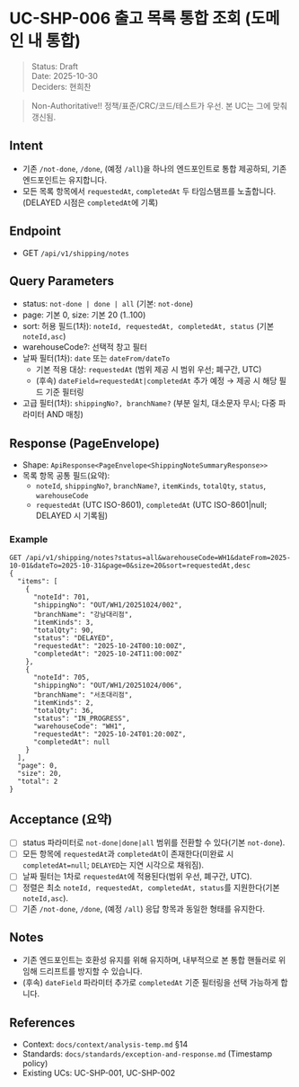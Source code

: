 # UC-SHP-006 출고 목록 통합 조회 (도메인 내 통합)

> Status: Draft  
> Date: 2025-10-30  
> Deciders: 현희찬

> Non-Authoritative!! 정책/표준/CRC/코드/테스트가 우선. 본 UC는 그에 맞춰 갱신됨.

## Intent
- 기존 `/not-done`, `/done`, (예정 `/all`)을 하나의 엔드포인트로 통합 제공하되, 기존 엔드포인트는 유지합니다.
- 모든 목록 항목에서 `requestedAt`, `completedAt` 두 타임스탬프를 노출합니다. (DELAYED 시점은 `completedAt`에 기록)

## Endpoint
- GET `/api/v1/shipping/notes`

## Query Parameters
- status: `not-done | done | all` (기본: `not-done`)
- page: 기본 0, size: 기본 20 (1..100)
- sort: 허용 필드(1차): `noteId, requestedAt, completedAt, status` (기본 `noteId,asc`)
- warehouseCode?: 선택적 창고 필터
- 날짜 필터(1차): `date` 또는 `dateFrom/dateTo`
  - 기본 적용 대상: `requestedAt` (범위 제공 시 범위 우선; 폐구간, UTC)
  - (후속) `dateField=requestedAt|completedAt` 추가 예정 → 제공 시 해당 필드 기준 필터링
- 고급 필터(1차): `shippingNo?, branchName?` (부분 일치, 대소문자 무시; 다중 파라미터 AND 매칭)

## Response (PageEnvelope)
- Shape: `ApiResponse<PageEnvelope<ShippingNoteSummaryResponse>>`
- 목록 항목 공통 필드(요약):
  - `noteId`, `shippingNo?`, `branchName?`, `itemKinds`, `totalQty`, `status`, `warehouseCode`
  - `requestedAt` (UTC ISO-8601), `completedAt` (UTC ISO-8601|null; DELAYED 시 기록됨)

### Example
```
GET /api/v1/shipping/notes?status=all&warehouseCode=WH1&dateFrom=2025-10-01&dateTo=2025-10-31&page=0&size=20&sort=requestedAt,desc
{
  "items": [
    {
      "noteId": 701,
      "shippingNo": "OUT/WH1/20251024/002",
      "branchName": "강남대리점",
      "itemKinds": 3,
      "totalQty": 90,
      "status": "DELAYED",
      "requestedAt": "2025-10-24T00:10:00Z",
      "completedAt": "2025-10-24T11:00:00Z"
    },
    {
      "noteId": 705,
      "shippingNo": "OUT/WH1/20251024/006",
      "branchName": "서초대리점",
      "itemKinds": 2,
      "totalQty": 36,
      "status": "IN_PROGRESS",
      "warehouseCode": "WH1",
      "requestedAt": "2025-10-24T01:20:00Z",
      "completedAt": null
    }
  ],
  "page": 0,
  "size": 20,
  "total": 2
}
```

## Acceptance (요약)
- [ ] status 파라미터로 `not-done|done|all` 범위를 전환할 수 있다(기본 `not-done`).
- [ ] 모든 항목에 `requestedAt`과 `completedAt`이 존재한다(미완료 시 `completedAt=null`; `DELAYED`는 지연 시각으로 채워짐).
- [ ] 날짜 필터는 1차로 `requestedAt`에 적용된다(범위 우선, 폐구간, UTC). 
- [ ] 정렬은 최소 `noteId, requestedAt, completedAt, status`를 지원한다(기본 `noteId,asc`).
- [ ] 기존 `/not-done`, `/done`, (예정 `/all`) 응답 항목과 동일한 형태를 유지한다.

## Notes
- 기존 엔드포인트는 호환성 유지를 위해 유지하며, 내부적으로 본 통합 핸들러로 위임해 드리프트를 방지할 수 있습니다.
- (후속) `dateField` 파라미터 추가로 `completedAt` 기준 필터링을 선택 가능하게 합니다.

## References
- Context: `docs/context/analysis-temp.md` §14
- Standards: `docs/standards/exception-and-response.md` (Timestamp policy)
- Existing UCs: UC-SHP-001, UC-SHP-002
